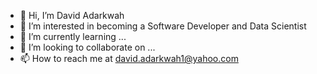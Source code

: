 - 👋 Hi, I’m David Adarkwah
- 👀 I’m interested in becoming a Software Developer and Data Scientist
- 🌱 I’m currently learning ...
- 💞️ I’m looking to collaborate on ...
- 📫 How to reach me at david.adarkwah1@yahoo.com

<!---
dyadarkwah/dyadarkwah is a ✨ special ✨ repository because its `README.md` (this file) appears on your GitHub profile.
You can click the Preview link to take a look at your changes.
--->
